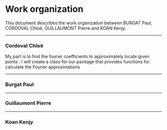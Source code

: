 # Work organization
This document describes the work organization between BURGAT Paul, CORDOVAL Chloë, GUILLAUMONT Pierre and KOAN Kenjy.

__________________________________________________________________________________________________________________________________________________________________________________________________________________________________

### Cordoval Chloë 
My part is to find the fourier coefficients to approximately locate given points : I will create a class for our package that provides functions for calculate the Fourier approximations 

__________________________________________________________________________________________________________________________________________________________________________________________________________________________________

### Burgat Paul 

__________________________________________________________________________________________________________________________________________________________________________________________________________________________________

### Guillaumont Pierre

__________________________________________________________________________________________________________________________________________________________________________________________________________________________________

### Koan Kenjy 

